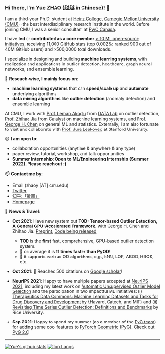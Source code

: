 ### Hi there, I'm [Yue ZHAO (赵越 in Chinese)!](https://www.andrew.cmu.edu/user/yuezhao2/) 👋


I am a third-year Ph.D. student at [Heinz College](https://www.heinz.cmu.edu/programs/phd-programs/), 
[Carnegie Mellon University (CMU)](https://www.cmu.edu/)--the best interdisciplinary research institute in the world. 
Before joining CMU, I was a senior consultant at [PwC Canada](https://www.pwc.com/ca/en.html).

I have **led** or **contributed as a core member** [> 10 ML open-source initiatives](https://github.com/yzhao062), receiving 11,000 GitHub stars (top 0.002%: ranked 900 out of 40M GitHub users) and >500,0000 total downloads.


I specialize in designing and building **machine learning systems**, with realization and applications in outlier detection, healthcare, graph neural networks, and ensemble learning. 

🔭 **Reseach-wise, I mainly focus on**:

* **machine learning systems** that can **speed/scale up** and **automate** underlying algorithms 
* **data mining algorithms** like **outlier detection** (anomaly detection) and ensemble learning

At CMU, I work with [Prof. Leman Akoglu](http://www.cs.cmu.edu/~lakoglu/) from [DATA Lab](https://datalab.heinz.cmu.edu/) on outlier detection,
[Prof. Zhihao Jia](https://cs.cmu.edu/~zhihaoj2) from [Catalyst](https://catalyst.cs.cmu.edu/) on machine learning systems, 
and [Prof. George H. Chen](http://www.andrew.cmu.edu/user/georgech/) on general ML and statistics. 
Externally, I am also fortunate to visit and collaborate with [Prof. Jure Leskovec](https://cs.stanford.edu/~jure/) at Stanford University.

😄 **I am open to**:

- collaboration opportunities (anytime & anywhere & any type)
- paper review, tutorial, workshop, and talk opportunities
- **Summer Internship**: **Open to ML/Engineering Internship (Summer 2022). Please reach out :)**

📫 **Contact me by**:
- Email (zhaoy [AT] cmu.edu)
- [Twitter](https://twitter.com/yzhao062)
- [知乎:「微调」](https://www.zhihu.com/people/breaknever)
- [Homepage](https://www.andrew.cmu.edu/user/yuezhao2/)


💬 **News & Travel**:

- **Oct 2021**: Have new system out **TOD: Tensor-based Outlier Detection, A General GPU-Accelerated Framework**. with George H. Chen and Zhihao Jia.
[Preprint](https://www.andrew.cmu.edu/user/yuezhao2/papers/21-preprint-tod.pdf), [Code being released](https://github.com/yzhao062/pytod)

  - **TOD** is the **first** fast, comprehensive, GPU-based outlier detection system. 
  - &#127775; on average it is **11 times faster than PyOD**!
  - &#127775; it supports various OD algorithms, e,g., kNN, LOF, ABOD, HBOS, etc.


- **Oct 2021**: &#127775; Reached 500 citations on [Google scholar](https://scholar.google.com/citations?user=zoGDYsoAAAAJ)!

- **NeurIPS 2021**: Happy to have multiple papers accepted at [NeurIPS 2021](https://nips.cc/), including my latest work on [Automatic Unsupervised Outlier Model Selection](https://openreview.net/forum?id=KCd-3Pz8VjM) and 
the participation in two impactful ML initiatives: (i) [Therapeutics Data Commons: Machine Learning Datasets and Tasks for Drug Discovery and Development](https://openreview.net/forum?id=8nvgnORnoWr) by {Havard, Gatech, and MIT} and
(ii) [Revisiting Time Series Outlier Detection: Definitions and Benchmarks](https://openreview.net/forum?id=r8IvOsnHchr) by Rice University.

- **Sep 2021**: Happy to spend my summer (as a member of the [PyG team](https://github.com/pyg-team)) for adding some cool features to [PyTorch Geometric (PyG)](https://www.pyg.org/). Check out [PyG 2.0](https://www.pyg.org/PyG2.0-released)!


----

[![Yue's github stats](https://github-readme-stats.vercel.app/api?username=yzhao062&theme=material-palenight&count_private=true&hide=contribs)](https://github.com/anuraghazra/github-readme-stats)
[![Top Langs](https://github-readme-stats.vercel.app/api/top-langs/?username=yzhao062&theme=material-palenight&hide=Jupyter&layout=compact)](https://github.com/anuraghazra/github-readme-stats)

<!--
**yzhao062/yzhao062** is a ✨ _special_ ✨ repository because its `README.md` (this file) appears on your GitHub profile.

Here are some ideas to get you started:

- 🔭 I’m currently working on ...
- 🌱 I’m currently learning ...
- 👯 I’m looking to collaborate on ...
- 🤔 I’m looking for help with ...
- 💬 Ask me about ...
- 📫 How to reach me: ...
- 😄 Pronouns: ...
- ⚡ Fun fact: ...

I am the author/core developer of various machine learning tools and systems with more than millions of downloads. 
-->
